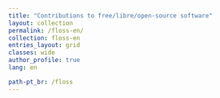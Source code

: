 ```yaml
---
title: "Contributions to free/libre/open-source software"
layout: collection
permalink: /floss-en/
collection: floss-en
entries_layout: grid
classes: wide
author_profile: true
lang: en

path-pt_br: /floss
---
```




